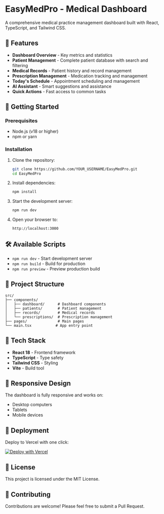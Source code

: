 # EasyMedPro - Medical Dashboard

A comprehensive medical practice management dashboard built with React, TypeScript, and Tailwind CSS.

## 🏥 Features

- **Dashboard Overview** - Key metrics and statistics
- **Patient Management** - Complete patient database with search and filtering
- **Medical Records** - Patient history and record management
- **Prescription Management** - Medication tracking and management
- **Today's Schedule** - Appointment scheduling and management
- **AI Assistant** - Smart suggestions and assistance
- **Quick Actions** - Fast access to common tasks

## 🚀 Getting Started

### Prerequisites
- Node.js (v18 or higher)
- npm or yarn

### Installation

1. Clone the repository:
   ```bash
   git clone https://github.com/YOUR_USERNAME/EasyMedPro.git
   cd EasyMedPro
   ```

2. Install dependencies:
   ```bash
   npm install
   ```

3. Start the development server:
   ```bash
   npm run dev
   ```

4. Open your browser to:
   ```
   http://localhost:3000
   ```

## 🛠️ Available Scripts

- `npm run dev` - Start development server
- `npm run build` - Build for production
- `npm run preview` - Preview production build

## 📁 Project Structure

```
src/
├── components/
│   ├── dashboard/      # Dashboard components
│   ├── patients/       # Patient management
│   ├── records/        # Medical records
│   └── prescriptions/  # Prescription management
├── pages/              # Main pages
└── main.tsx           # App entry point
```

## 🎨 Tech Stack

- **React 18** - Frontend framework
- **TypeScript** - Type safety
- **Tailwind CSS** - Styling
- **Vite** - Build tool

## 📱 Responsive Design

The dashboard is fully responsive and works on:
- Desktop computers
- Tablets
- Mobile devices

## 🚀 Deployment

Deploy to Vercel with one click:

[![Deploy with Vercel](https://vercel.com/button)](https://vercel.com/new/clone?repository-url=https://github.com/YOUR_USERNAME/EasyMedPro)

## 📄 License

This project is licensed under the MIT License.

## 🤝 Contributing

Contributions are welcome! Please feel free to submit a Pull Request.
